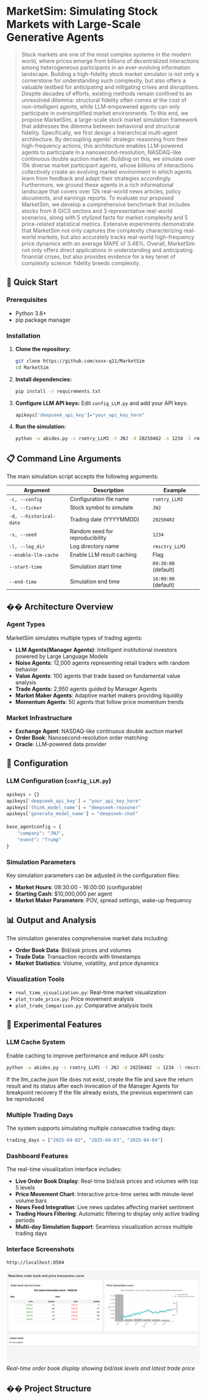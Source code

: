 
# MarketSim: Simulating Stock Markets with Large-Scale Generative Agents

> Stock markets are one of the most complex systems in the modern world, where prices emerge from billions of decentralized interactions among heterogeneous participants in an ever-evolving information landscape. Building a high-fidelity stock market simulator is not only a cornerstone for understanding such complexity, but also offers a valuable testbed for anticipating and mitigating crises and disruptions. Despite decades of efforts, existing methods remain confined to an unresolved dilemma: structural fidelity often comes at the cost of non-intelligent agents, while LLM-empowered agents can only participate in oversimplified market environments. To this end, we propose MarketSim, a large-scale stock market simulation framework that addresses the dilemma between behavioral and structural fidelity. Specifically, we first design a hierarchical multi-agent architecture. By decoupling agents’ strategic reasoning from their high-frequency actions, this architecture enables LLM-powered agents to participate in a nanosecond-resolution, NASDAQ-like continuous double auction market. Building on this, we simulate over 15k diverse market participant agents, whose billions of interactions collectively create an evolving market environment in which agents learn from feedback and adapt their strategies accordingly. Furthermore, we ground these agents in a rich informational landscape that covers over 12k real-world news articles, policy documents, and earnings reports. To evaluate our proposed MarketSim, we develop a comprehensive benchmark that includes stocks from 8 GICS sectors and 3 representative real-world scenarios, along with 5 stylized facts for market complexity and 5 price-related statistical metrics. Extensive experiments demonstrate that MarketSim not only captures the complexity characterizing real-world markets, but also accurately tracks real-world high-frequency price dynamics with an average MAPE of 3.48\%. Overall, MarketSim not only offers direct applications in understanding and anticipating financial crises, but also provides evidence for a key tenet of complexity science: fidelity breeds complexity.

## 🚀 Quick Start

### Prerequisites

- Python 3.8+
- pip package manager

### Installation

1. **Clone the repository:**
   ```bash
   git clone https://github.com/xxxx-q11/MarketSim
   cd MarketSim
   ```

2. **Install dependencies:**
   ```bash
   pip install -r requirements.txt
   ```

3. **Configure LLM API keys:**
   Edit `config_LLM.py` and add your API keys:
   ```python
   apikeys['deepseek_api_key']="your_api_key_here"
   ```

4. **Run the simulation:**
   ```bash
   python -u abides.py -c rsmtry_LLM3 -t JNJ -d 20250402 -s 1234 -l rmsctry_LLM3 --enable-llm-cache
   ```

## 📋 Command Line Arguments

The main simulation script accepts the following arguments:

| Argument | Description | Example |
|----------|-------------|---------|
| `-c, --config` | Configuration file name | `rsmtry_LLM3` |
| `-t, --ticker` | Stock symbol to simulate | `JNJ` |
| `-d, --historical-date` | Trading date (YYYYMMDD) | `20250402` |
| `-s, --seed` | Random seed for reproducibility | `1234` |
| `-l, --log_dir` | Log directory name | `rmsctry_LLM3` |
| `--enable-llm-cache` | Enable LLM result caching | Flag |
| `--start-time` | Simulation start time | `09:30:00` (default) |
| `--end-time` | Simulation end time | `16:00:00` (default) |

## ��️ Architecture Overview

### Agent Types

MarketSim simulates multiple types of trading agents:

- **LLM Agents(Manager Agents)**: Intelligent institutional investors powered by Large Language Models
- **Noise Agents**: 12,000 agents representing retail traders with random behavior
- **Value Agents**: 100 agents that trade based on fundamental value analysis
- **Trade Agents**: 2,950 agents guided by Manager Agents
- **Market Maker Agents**: Adaptive market makers providing liquidity
- **Momentum Agents**: 50 agents that follow price momentum trends

### Market Infrastructure

- **Exchange Agent**: NASDAQ-like continuous double auction market
- **Order Book**: Nanosecond-resolution order matching
- **Oracle**: LLM-powered data provider

## 🔧 Configuration

### LLM Configuration (`config_LLM.py`)

```python
apikeys = {}
apikeys['deepseek_api_key'] = "your_api_key_here"
apikeys['think_model_name'] = "deepseek-reasoner"
apikeys['generate_model_name'] = "deepseek-chat"

base_agentconfig = {
    "company": "JNJ",
    "event": "Trump"
}
```

### Simulation Parameters

Key simulation parameters can be adjusted in the configuration files:

- **Market Hours**: 09:30:00 - 16:00:00 (configurable)
- **Starting Cash**: $10,000,000 per agent
- **Market Maker Parameters**: POV, spread settings, wake-up frequency

## 📊 Output and Analysis

The simulation generates comprehensive market data including:

- **Order Book Data**: Bid/ask prices and volumes
- **Trade Data**: Transaction records with timestamps
- **Market Statistics**: Volume, volatility, and price dynamics

### Visualization Tools

- `real_time_visualization.py`: Real-time market visualization
- `plot_trade_price.py`: Price movement analysis
- `plot_trade_Comparison.py`: Comparative analysis tools

## 🧪 Experimental Features

### LLM Cache System

Enable caching to improve performance and reduce API costs:
```bash
python -u abides.py -c rsmtry_LLM3 -t JNJ -d 20250402 -s 1234 -l rmsctry_LLM3 --enable-llm-cache
```
If the llm_cache.json file does not exist, create the file and save the return result and its status after each invocation of the Manager Agents for breakpoint recovery
If the file already exists, the previous experiment can be reproduced
### Multiple Trading Days

The system supports simulating multiple consecutive trading days:
```python
trading_days = ["2025-04-02", "2025-04-03", "2025-04-04"]
```
### Dashboard Features

The real-time visualization interface includes:

- **Live Order Book Display**: Real-time bid/ask prices and volumes with top 5 levels
- **Price Movement Chart**: Interactive price-time series with minute-level volume bars
- **News Feed Integration**: Live news updates affecting market sentiment
- **Trading Hours Filtering**: Automatic filtering to display only active trading periods
- **Multi-day Simulation Support**: Seamless visualization across multiple trading days

### Interface Screenshots
```bash
http://localhost:8504
```
![Real-time Order Book Interface](docs/images/orderbook_interface.png)
*Real-time order book display showing bid/ask levels and latest trade price*



## �� Project Structure


